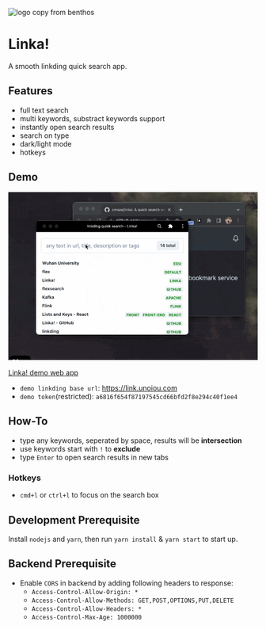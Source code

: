 ![logo copy from benthos](./build/logo192.png)

# Linka!

A smooth linkding quick search app.

## Features

- full text search
- multi keywords, substract keywords support
- instantly open search results
- search on type
- dark/light mode
- hotkeys

## Demo

![demo](./screenshot/demo.gif)

[Linka! demo web app](https://linka.unoiou.com)

- `demo linkding base url`: https://link.unoiou.com
- `demo token`(restricted): `a6816f654f87197545cd66bfd2f8e294c40f1ee4`

## How-To

- type any keywords, seperated by space, results will be **intersection**
- use keywords start with `!` to **exclude**
- type `Enter` to open search results in new tabs

### Hotkeys

- `cmd+l` or `ctrl+l` to focus on the search box

## Development Prerequisite

Install `nodejs` and `yarn`, then run `yarn install` & `yarn start` to start up.

## Backend Prerequisite

- Enable `CORS` in backend by adding following headers to response:
  - `Access-Control-Allow-Origin: *`
  - `Access-Control-Allow-Methods: GET,POST,OPTIONS,PUT,DELETE`
  - `Access-Control-Allow-Headers: *`
  - `Access-Control-Max-Age: 1000000`
